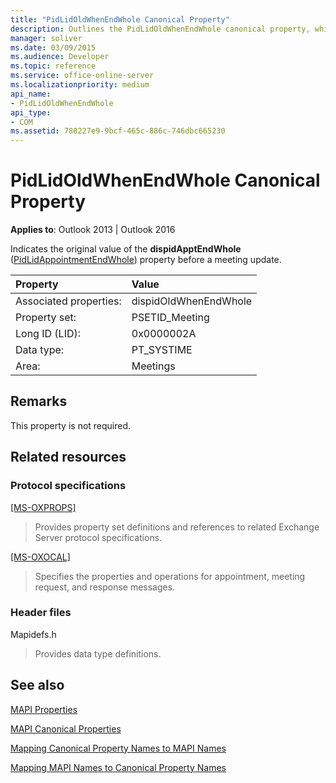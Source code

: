 ```yaml
---
title: "PidLidOldWhenEndWhole Canonical Property"
description: Outlines the PidLidOldWhenEndWhole canonical property, which indicates the original value of the dispidApptEndWhole property before a meeting update.
manager: soliver
ms.date: 03/09/2015
ms.audience: Developer
ms.topic: reference
ms.service: office-online-server
ms.localizationpriority: medium
api_name:
- PidLidOldWhenEndWhole
api_type:
- COM
ms.assetid: 788227e9-9bcf-465c-886c-746dbc665230
---
```


# PidLidOldWhenEndWhole Canonical Property

  
  
**Applies to**: Outlook 2013 | Outlook 2016 
  
Indicates the original value of the **dispidApptEndWhole** ([PidLidAppointmentEndWhole](pidlidappointmentendwhole-canonical-property.md)) property before a meeting update.
  
|Property |Value |
|:-----|:-----|
|Associated properties:  <br/> |dispidOldWhenEndWhole  <br/> |
|Property set:  <br/> |PSETID_Meeting  <br/> |
|Long ID (LID):  <br/> |0x0000002A  <br/> |
|Data type:  <br/> |PT_SYSTIME  <br/> |
|Area:  <br/> |Meetings  <br/> |
   
## Remarks

This property is not required.
  
## Related resources

### Protocol specifications

[[MS-OXPROPS]](https://msdn.microsoft.com/library/f6ab1613-aefe-447d-a49c-18217230b148%28Office.15%29.aspx)
  
> Provides property set definitions and references to related Exchange Server protocol specifications.
    
[[MS-OXOCAL]](https://msdn.microsoft.com/library/09861fde-c8e4-4028-9346-e7c214cfdba1%28Office.15%29.aspx)
  
> Specifies the properties and operations for appointment, meeting request, and response messages.
    
### Header files

Mapidefs.h
  
> Provides data type definitions.
    
## See also



[MAPI Properties](mapi-properties.md)
  
[MAPI Canonical Properties](mapi-canonical-properties.md)
  
[Mapping Canonical Property Names to MAPI Names](mapping-canonical-property-names-to-mapi-names.md)
  
[Mapping MAPI Names to Canonical Property Names](mapping-mapi-names-to-canonical-property-names.md)

